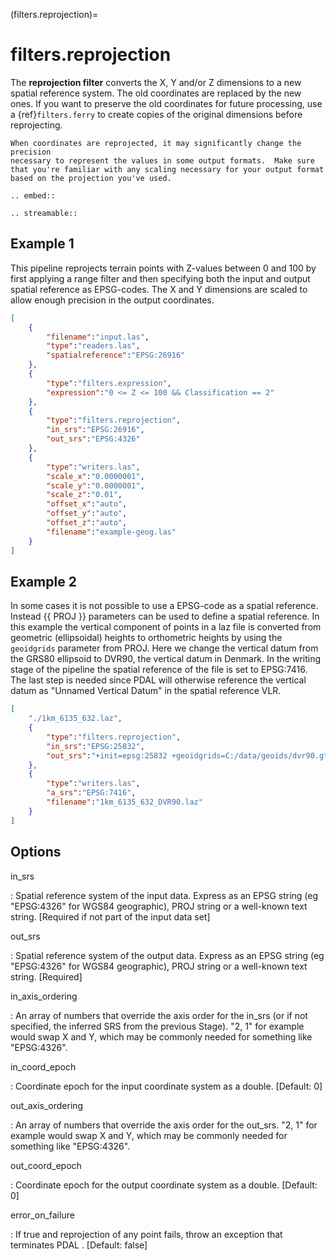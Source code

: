 (filters.reprojection)=

# filters.reprojection

The **reprojection filter** converts the X, Y and/or Z dimensions to a
new spatial
reference system. The old coordinates are replaced by the new ones.
If you want to preserve the old coordinates for future processing, use a
{ref}`filters.ferry` to create copies of the original dimensions before
reprojecting.

```{note}
When coordinates are reprojected, it may significantly change the precision
necessary to represent the values in some output formats.  Make sure
that you're familiar with any scaling necessary for your output format
based on the projection you've used.
```

```{eval-rst}
.. embed::
```

```{eval-rst}
.. streamable::
```

## Example 1

This pipeline reprojects terrain points with Z-values between 0 and 100 by first
applying a range filter and then specifying both the input and output spatial
reference as EPSG-codes. The X and Y dimensions are scaled to allow enough
precision in the output coordinates.

```json
[
    {
        "filename":"input.las",
        "type":"readers.las",
        "spatialreference":"EPSG:26916"
    },
    {
        "type":"filters.expression",
        "expression":"0 <= Z <= 100 && Classification == 2"
    },
    {
        "type":"filters.reprojection",
        "in_srs":"EPSG:26916",
        "out_srs":"EPSG:4326"
    },
    {
        "type":"writers.las",
        "scale_x":"0.0000001",
        "scale_y":"0.0000001",
        "scale_z":"0.01",
        "offset_x":"auto",
        "offset_y":"auto",
        "offset_z":"auto",
        "filename":"example-geog.las"
    }
]
```

## Example 2

In some cases it is not possible to use a EPSG-code as a spatial reference.
Instead {{ PROJ }} parameters can be used to define a spatial
reference.  In this example the vertical component of points in a laz file is
converted from geometric (ellipsoidal) heights to orthometric heights by using
the `geoidgrids` parameter from PROJ.  Here we change the vertical datum
from the GRS80 ellipsoid to DVR90, the vertical datum in Denmark. In the
writing stage of the pipeline the spatial reference of the file is set to
EPSG:7416. The last step is needed since PDAL will otherwise reference the
vertical datum as "Unnamed Vertical Datum" in the spatial reference VLR.

```json
[
    "./1km_6135_632.laz",
    {
        "type":"filters.reprojection",
        "in_srs":"EPSG:25832",
        "out_srs":"+init=epsg:25832 +geoidgrids=C:/data/geoids/dvr90.gtx"
    },
    {
        "type":"writers.las",
        "a_srs":"EPSG:7416",
        "filename":"1km_6135_632_DVR90.laz"
    }
]
```

## Options

in_srs

: Spatial reference system of the input data. Express as an EPSG string (eg
  "EPSG:4326" for WGS84 geographic), PROJ string or a well-known text
  string. \[Required if not part of the input data set\]

out_srs

: Spatial reference system of the output data. Express as an EPSG string (eg
  "EPSG:4326" for WGS84 geographic), PROJ string or a well-known text
  string. \[Required\]

in_axis_ordering

: An array of numbers that override the axis order for the in_srs (or if
  not specified, the inferred SRS from the previous Stage). "2, 1" for
  example would swap X and Y, which may be commonly needed for
  something like "EPSG:4326".

in_coord_epoch

: Coordinate epoch for the input coordinate system as a double. \[Default: 0\]

out_axis_ordering

: An array of numbers that override the axis order for the out_srs.
  "2, 1" for example would swap X and Y, which may be commonly needed for
  something like "EPSG:4326".

out_coord_epoch

: Coordinate epoch for the output coordinate system as a double. \[Default: 0\]

error_on_failure

: If true and reprojection of any point fails, throw an exception that terminates
  PDAL . \[Default: false\]
